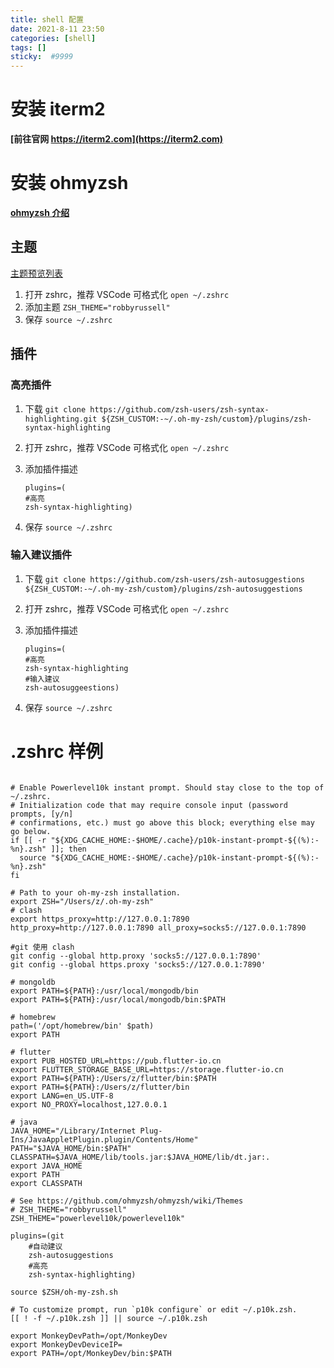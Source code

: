 ```yaml
---
title: shell 配置
date: 2021-8-11 23:50
categories: [shell]
tags: []
sticky:  #9999
---
```

# 安装 iterm2
**[前往官网 https://iterm2.com](https://iterm2.com)**

# 安装 ohmyzsh

**[ohmyzsh 介绍](https://github.com/ohmyzsh/ohmyzsh)**

## 主题
[主题预览列表](https://github.com/ohmyzsh/ohmyzsh/wiki/Themes)

1. 打开 zshrc，推荐 VSCode 可格式化
 `open ~/.zshrc`
2. 添加主题
`ZSH_THEME="robbyrussell"`
3. 保存
`source ~/.zshrc`



## 插件
### 高亮插件

1. 下载
`
git clone https://github.com/zsh-users/zsh-syntax-highlighting.git ${ZSH_CUSTOM:-~/.oh-my-zsh/custom}/plugins/zsh-syntax-highlighting
`
2. 打开 zshrc，推荐 VSCode 可格式化
 `open ~/.zshrc`

3. 添加插件描述
    ```
    plugins=(
    #高亮
    zsh-syntax-highlighting)
    ```
4. 保存 
    `source ~/.zshrc`

### 输入建议插件
1. 下载
`git clone https://github.com/zsh-users/zsh-autosuggestions ${ZSH_CUSTOM:-~/.oh-my-zsh/custom}/plugins/zsh-autosuggestions`

2. 打开 zshrc，推荐 VSCode 可格式化
 `open ~/.zshrc`

3. 添加插件描述
    ```
    plugins=(
    #高亮
    zsh-syntax-highlighting
    #输入建议
    zsh-autosuggeestions)
    ```
4. 保存 
    `source ~/.zshrc`

# .zshrc 样例
```

# Enable Powerlevel10k instant prompt. Should stay close to the top of ~/.zshrc.
# Initialization code that may require console input (password prompts, [y/n]
# confirmations, etc.) must go above this block; everything else may go below.
if [[ -r "${XDG_CACHE_HOME:-$HOME/.cache}/p10k-instant-prompt-${(%):-%n}.zsh" ]]; then
  source "${XDG_CACHE_HOME:-$HOME/.cache}/p10k-instant-prompt-${(%):-%n}.zsh"
fi

# Path to your oh-my-zsh installation.
export ZSH="/Users/z/.oh-my-zsh"
# clash
export https_proxy=http://127.0.0.1:7890 http_proxy=http://127.0.0.1:7890 all_proxy=socks5://127.0.0.1:7890

#git 使用 clash
git config --global http.proxy 'socks5://127.0.0.1:7890'
git config --global https.proxy 'socks5://127.0.0.1:7890'

# mongoldb
export PATH=${PATH}:/usr/local/mongodb/bin
export PATH=${PATH}:/usr/local/mongodb/bin:$PATH

# homebrew
path=('/opt/homebrew/bin' $path)
export PATH

# flutter
export PUB_HOSTED_URL=https://pub.flutter-io.cn
export FLUTTER_STORAGE_BASE_URL=https://storage.flutter-io.cn
export PATH=${PATH}:/Users/z/flutter/bin:$PATH
export PATH=${PATH}:/Users/z/flutter/bin
export LANG=en_US.UTF-8
export NO_PROXY=localhost,127.0.0.1

# java
JAVA_HOME="/Library/Internet Plug-Ins/JavaAppletPlugin.plugin/Contents/Home"
PATH="$JAVA_HOME/bin:$PATH"
CLASSPATH=$JAVA_HOME/lib/tools.jar:$JAVA_HOME/lib/dt.jar:.
export JAVA_HOME
export PATH
export CLASSPATH

# See https://github.com/ohmyzsh/ohmyzsh/wiki/Themes
# ZSH_THEME="robbyrussell"
ZSH_THEME="powerlevel10k/powerlevel10k"

plugins=(git
    #自动建议
    zsh-autosuggestions
    #高亮
    zsh-syntax-highlighting)

source $ZSH/oh-my-zsh.sh

# To customize prompt, run `p10k configure` or edit ~/.p10k.zsh.
[[ ! -f ~/.p10k.zsh ]] || source ~/.p10k.zsh

export MonkeyDevPath=/opt/MonkeyDev
export MonkeyDevDeviceIP=
export PATH=/opt/MonkeyDev/bin:$PATH



```
